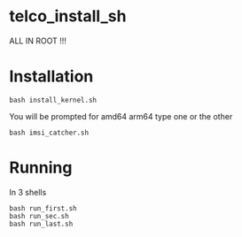 # telco_install_sh

ALL IN ROOT !!!

Installation
============

```
bash install_kernel.sh
```
You will be prompted for amd64 arm64
type one or the other
```
bash imsi_catcher.sh
```


Running
=======
In 3 shells
```
bash run_first.sh
bash run_sec.sh
bash run_last.sh
```
